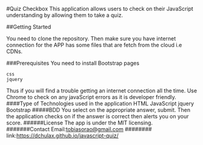 #Quiz Checkbox
This application allows users to check on their JavaScript understanding by allowing them to take a quiz.

##Getting Started

You need to clone the repository.
Then make sure you have internet connection for the APP has some files that are fetch from the cloud i.e CDNs.

###Prerequisites
You need to install Bootstrap pages
```
css
jquery
```
Thus if you will find a trouble getting an internet connection all the time.
Use Chrome to check on any javaScript errors as it is developer friendly.
####Type of Technologies used in the application
HTML
JavaScript
jquery
Bootstrap
#####BDD
You select on the appropriate answer, submit.
Then the application checks on if the answer is correct then alerts you on your score.
######License
The app is under the MIT licensing.
#######Contact
Email:tobiasorao@gmail.com
########
link:https://dchulax.github.io/javascript-quiz/
